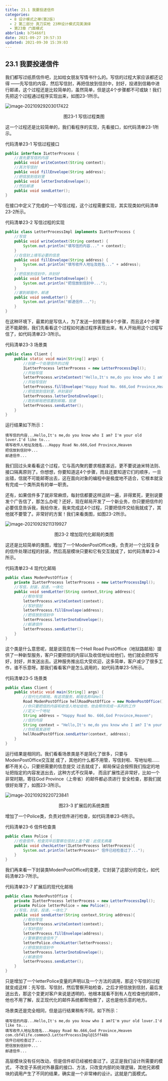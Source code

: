 ```yaml
---
title: 23.1 我要投递信件
categories:
  - 8 设计模式之禅(第2版)
  - 2 第二部分 真刀实枪 23种设计模式完美演绎
  - 第23章 门面模式
abbrlink: b75466f1
date: 2021-09-27 19:57:33
updated: 2021-09-30 15:39:03
---
```

## 23.1 我要投递信件
我们都写过纸质信件吧，比如给女朋友写情书什么的。写信的过程大家应该都还记得 ——先写信的内容，然后写信封，再把信放到信封中，封好，投递到信箱中进行邮递，这个过程还是比较简单的，虽然简单，但是这4个步骤都不可或缺！我们先把这个过程通过程序实现出来，如图23-1所示。

![image-20210929203017422](https://gitee.com/XiaoLan223/images/raw/master/Blog/Sum/20210929203017.png)
<center>图23-1 写信过程类图</center>

这一个过程还是比较简单的，我们看程序的实现，先看接口，如代码清单23-1所示。

代码清单23-1 写信过程接口
```java
public interface ILetterProcess {
    //首先要写信的内容
    public void writeContext(String context);
    //其次写信封
    public void fillEnvelope(String address);
    //把信放到信封里
    public void letterInotoEnvelope();
    //然后邮递
    public void sendLetter();
}
```
在接口中定义了完成的一个写信过程，这个过程需要实现，其实现类如代码清单23-2所示。

代码清单23-2 写信过程的实现

```java
public class LetterProcessImpl implements ILetterProcess {
    //写信
    public void writeContext(String context) {
        System.out.println("填写信的内容..." + context);
    }
    //在信封上填写必要的信息
    public void fillEnvelope(String address) {
        System.out.println("填写收件人地址及姓名..." + address);
    }
    //把信放到信封中，并封好
    public void letterInotoEnvelope() {
        System.out.println("把信放到信封中...");
    }
    //塞到邮箱中，邮递
    public void sendLetter() {
        System.out.println("邮递信件...");
    }
}
```
在这种环境下，最累的是写信人，为了发送一封信要有4个步骤，而且这4个步骤还不能颠倒，我们先看看这个过程如何通过程序表现出来，有人开始用这个过程写信了，如代码清单23-3所示。

代码清单23-3 场景类
```java
public class Client {
    public static void main(String[] args) {
        //创建一个处理信件的过程
        ILetterProcess letterProcess = new LetterProcessImpl();
        //开始写信
        letterProcess.writeContext("Hello,It's me,do you know who I am? I'm your old lover. I'd like to...");
        //开始写信封
        letterProcess.fillEnvelope("Happy Road No. 666,God Province,Heaven");
        //把信放到信封里，并封装好
        letterProcess.letterInotoEnvelope();
        //跑到邮局把信塞到邮箱，投递
        letterProcess.sendLetter();
    }
}
```
运行结果如下所示：
```
填写信的内容...Hello,It's me,do you know who I am? I'm your old lover.I'd like to...
填写收件人地址及姓名...Happy Road No.666,God Province,Heaven 
把信放到信封中...
邮递信件...
```
我们回过头来看看这个过程，它与高内聚的要求相差甚远，更不要说迪米特法则、接口隔离原则了。你想想，你要知道这4个步骤，而且还要知道它们的顺序，一旦出错，信就不可能邮寄出去，这在面向对象的编程中是极度地不适合，它根本就没有完成一个类所具有的单一职责。

还有，如果信件多了就非常麻烦，每封信都要这样运转一遍，非得累死，更别说要发个广告信了，那怎么办呢？还好，现在邮局开发了一个新业务，你只要把信件的必要信息告诉我，我给你发，我来完成这4个过程，只要把信件交给我就成了，其他就不要管了。非常好的方案！我们来看类图，如图23-2所示。

![image-20210929211319927](https://gitee.com/XiaoLan223/images/raw/master/Blog/Sum/20210929211320.png)

<center>图23-2 增加现代化邮局的类图</center>

这还是比较简单的类图，增加了一个ModenPostOffice类，负责对一个比较复杂的信件处理过程的封装，然后高层模块只要和它有交互就成了，如代码清单23-4所示。

代码清单23-4 现代化邮局
```java
public class ModenPostOffice {
    private ILetterProcess letterProcess = new LetterProcessImpl();
    //写信，封装，投递，一体化
    public void sendLetter(String context,String address){
        //帮你写信
        letterProcess.writeContext(context);
        //写好信封
        letterProcess.fillEnvelope(address);
        //把信放到信封中
        letterProcess.letterInotoEnvelope();
        //邮递信件
        letterProcess.sendLetter();
    }
}
```
这个类是什么意思呢，就是说现在有一个Hell Road PostOffice（地狱路邮局）提供了一种新型服务，客户只要把信的内容以及收信地址给他们，他们就会把信写好，封好，并发送出去。这种服务推出后大受欢迎，这多简单，客户减少了很多工作，谁不乐意呀。那我们看看客户是怎么调用的，如代码清单23-5所示。

代码清单23-5 场景类
```java
public class Client {
    public static void main(String[] args) {
        //现代化的邮局，有这项服务，邮局名称叫Hell
        Road ModenPostOffice hellRoadPostOffice = new ModenPostOffice();
        //你只要把信的内容和收信人地址给他，他会帮你完成一系列的工作
        //定义一个地址
        String address = "Happy Road No. 666,God Province,Heaven";
        //信的内容
        String context = "Hello,It's me,do you know who I am? I'm your old lover. I'd like to....";
        //你给我发送吧
        hellRoadPostOffice.sendLetter(context, address);
    }
}
```
运行结果是相同的。我们看看场景类是不是简化了很多，只要与ModenPostOffice交互就 成了，其他的什么都不用管，写信封啦、写地址啦……都不用关心，只要把需要的信息提交 过去就成了，邮局保证会按照我们指定的地址把指定的内容发送出去，这种方式不仅简单， 而且扩展性还非常好，比如一个非常时期，寄往God Province（上帝省）的邮件都必须进行 安全检查，那我们就很好处理了，如图23-3所示。

![image-20210929220723841](https://gitee.com/XiaoLan223/images/raw/master/Blog/Sum/20210929220723.png)

<center>图23-3 扩展后的系统类图</center>

增加了一个Police类，负责对信件进行检查，如代码清单23-6所示。

代码清单23-6 信件检查类
```java
public class Police {
    //检查信件，检查完毕后警察在信封上盖个戳：此信无病毒
    public void checkLetter(ILetterProcess letterProcess){
        System.out.println(letterProcess+" 信件已经检查过了...");
    }
}
```
我们再来看一下封装类ModenPostOffice的变更，它封装了这部分的变化，如代码清单23-7所示。

代码清单23-7 扩展后的现代化邮局
```java
public class ModenPostOffice {
    private ILetterProcess letterProcess = new LetterProcessImpl();
    private Police letterPolice = new Police();
    //写信，封装，投递，一体化了
    public void sendLetter(String context,String address){
        //帮你写信
        letterProcess.writeContext(context);
        //写好信封
        letterProcess.fillEnvelope(address);
        //警察要检查信件了
        letterPolice.checkLetter(letterProcess);
        //把信放到信封中
        letterProcess.letterInotoEnvelope();
        //邮递信件
        letterProcess.sendLetter();
    }
}
```
只是增加了一个letterPolice变量的声明以及一个方法的调用，那这个写信的过程就变成这样：先写信、写信封，然后警察开始检查，之后才把信放到信封，最后发送出去，那这个变更对客户来说是透明的，他根本就看不到有人在检查他的邮件，他也不用了解，反正现代化的邮件系统都帮他做了，这也是他乐意的地方。

场景类还是完全相同，但是运行结果稍有不同，如下所示：
```
填写信的内容...Hello,It's me,do you know who I am?I'm your old lover.I'd like to... 
填写收件人地址及姓名...Happy Road No.666,God Province,Heaven 
com.cbf4life.common3.LetterProcessImpl@15ff48b 
信件已经检查过了... 
把信放到信封中... 
邮递信件...
```
高层模块没有任何改动，但是信件却已经被检查过了。这正是我们设计所需要的模式， 不改变子系统对外暴露的接口、方法，只改变内部的处理逻辑，其他兄弟模块的调用产生了不同的结果，确实是一个非常棒的设计。这就是门面模式。
